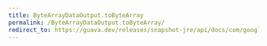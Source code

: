 ```yaml
---
title: ByteArrayDataOutput.toByteArray
permalink: /ByteArrayDataOutput.toByteArray/
redirect_to: https://guava.dev/releases/snapshot-jre/api/docs/com/google/common/io/ByteArrayDataOutput.html#toByteArray--
---
```

